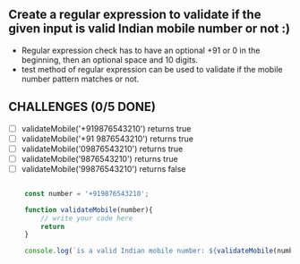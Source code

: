 ## Create a regular expression to validate if the given input is valid Indian mobile number or not :)
* Regular expression check has to have an optional +91 or 0 in the beginning, then an optional space and 10 digits.
* test method of regular expression can be used to validate if the mobile number pattern matches or not.

## CHALLENGES (0/5 DONE)

- [ ] validateMobile('+919876543210') returns true
- [ ] validateMobile('+91 9876543210') returns true
- [ ] validateMobile('09876543210') returns true
- [ ] validateMobile('9876543210') returns true
- [ ] validateMobile('99876543210') returns false

```js 

    const number = '+919876543210';

    function validateMobile(number){
        // write your code here
        return 
    }

    console.log(`is a valid Indian mobile number: ${validateMobile(number)}`);

```